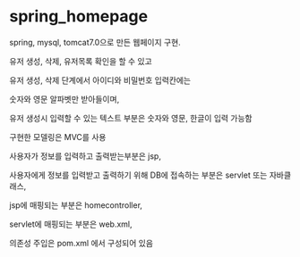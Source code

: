 # spring_homepage
spring, mysql, tomcat7.0으로 만든 웹페이지 구현.

유저 생성, 삭제, 유저목록 확인을 할 수 있고

유저 생성, 삭제 단계에서 아이디와 비밀번호 입력칸에는

숫자와 영문 알파벳만 받아들이며,

유저 생성시 입력할 수 있는 텍스트 부분은 숫자와 영문, 한글이 입력 가능함





구현한 모델링은 MVC를 사용

사용자가 정보를 입력하고 출력받는부분은 jsp,

사용자에게 정보를 입력받고 출력하기 위해 DB에 접속하는 부분은 servlet 또는 자바클래스,

jsp에 매핑되는 부분은 homecontroller,

servlet에 매핑되는 부분은 web.xml,

의존성 주입은 pom.xml 에서 구성되어 있음
